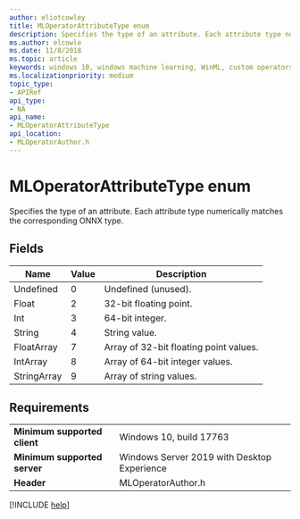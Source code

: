 ```yaml
---
author: eliotcowley
title: MLOperatorAttributeType enum
description: Specifies the type of an attribute. Each attribute type numerically matches the corresponding ONNX type.
ms.author: elcowle
ms.date: 11/8/2018
ms.topic: article
keywords: windows 10, windows machine learning, WinML, custom operators, MLOperatorAttributeType
ms.localizationpriority: medium
topic_type:
- APIRef
api_type:
- NA
api_name:
- MLOperatorAttributeType
api_location:
- MLOperatorAuthor.h
---
```


# MLOperatorAttributeType enum

Specifies the type of an attribute. Each attribute type numerically matches the corresponding ONNX type.

## Fields

| Name        | Value | Description                            |
|-------------|-------|----------------------------------------|
| Undefined   | 0     | Undefined (unused).                    |
| Float       | 2     | 32-bit floating point.                 |
| Int         | 3     | 64-bit integer.                        |
| String      | 4     | String value.                          |
| FloatArray  | 7     | Array of 32-bit floating point values. |
| IntArray    | 8     | Array of 64-bit integer values.        |
| StringArray | 9     | Array of string values.                |

## Requirements

| | |
|-|-|
| **Minimum supported client** | Windows 10, build 17763 |
| **Minimum supported server** | Windows Server 2019 with Desktop Experience |
| **Header** | MLOperatorAuthor.h |

[!INCLUDE [help](../includes/get-help.md)]
